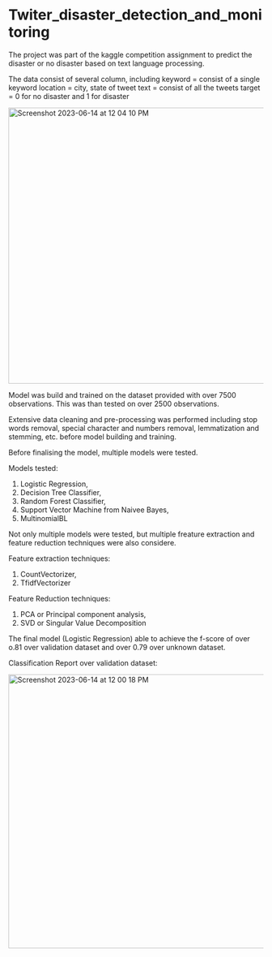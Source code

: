 # Twiter_disaster_detection_and_monitoring

The project was part of the kaggle competition assignment to predict the disaster or no disaster based on text language processing. 

The data consist of several column, including 
  keyword = consist of a single keyword
  location = city, state of tweet
  text = consist of all the tweets
  target = 0 for no disaster and 1 for disaster 


  <img width="544" alt="Screenshot 2023-06-14 at 12 04 10 PM" src="https://github.com/AnkitBaliyan1/NLP_Twiter_disaster_detection_and_monitoring/assets/86275544/a311bedc-38e9-4b92-a7d1-cc6ec35b5c82">


Model was build and trained on the dataset provided with over 7500 observations. This was than tested on over 2500 observations. 

Extensive data cleaning and pre-processing was performed including stop words removal, special character and numbers removal, lemmatization and stemming, etc. before model building and training. 

Before finalising the model, multiple models were tested. 

Models tested: 
  1. Logistic Regression,
  2. Decision Tree Classifier,
  3. Random Forest Classifier,
  4. Support Vector Machine from Naivee Bayes,
  5. MultinomialBL

Not only multiple models were tested, but multiple freature extraction and feature reduction techniques were also considere. 

Feature extraction techniques:
  1. CountVectorizer,
  2. TfidfVectorizer

Feature Reduction techniques:
  1. PCA or Principal component analysis,
  2. SVD or Singular Value Decomposition

The final model (Logistic Regression) able to achieve the f-score of over o.81 over validation dataset and over 0.79 over unknown dataset. 



  Classification Report over validation dataset:
  
<img width="540" alt="Screenshot 2023-06-14 at 12 00 18 PM" src="https://github.com/AnkitBaliyan1/NLP_Twiter_disaster_detection_and_monitoring/assets/86275544/0b722a07-b045-476c-9dcd-ba944bdb96cd">
